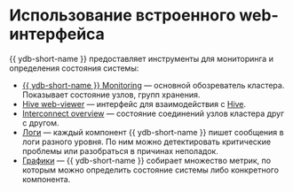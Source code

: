 # Использование встроенного web-интерфейса

{{ ydb-short-name }} предоставляет инструменты для мониторинга и определения состояния системы:

* [{{ ydb-short-name }} Monitoring](ydb-monitoring.md) — основной обозреватель кластера. Показывает состояние узлов, групп хранения.
* [Hive web-viewer](hive.md) — интерфейс для взаимодействия с [Hive](../../concepts/glossary.md#Hive).
* [Interconnect overview](interconnect-overview.md) — состояние соединений узлов кластера друг с другом.
* [Логи](logs.md) — каждый компонент {{ ydb-short-name }} пишет сообщения в логи разного уровня. По ним можно детектировать критические проблемы или разобраться в причинах неполадок.
* [Графики](charts.md) — {{ ydb-short-name }} собирает множество метрик, по которым можно определить состояние системы либо конкретного компонента.
